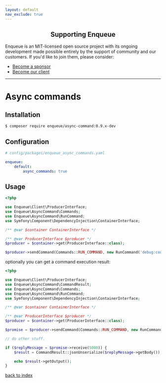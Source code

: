 ```yaml
---
layout: default
nav_exclude: true
---
```

<h2 align="center">Supporting Enqueue</h2>

Enqueue is an MIT-licensed open source project with its ongoing development made possible entirely by the support of community and our customers. If you'd like to join them, please consider:

- [Become a sponsor](https://www.patreon.com/makasim)
- [Become our client](http://forma-pro.com/)

---

# Async commands

## Installation

```bash
$ composer require enqueue/async-command:0.9.x-dev
```

## Configuration

```yaml
# config/packages/enqueue_async_commands.yaml

enqueue:
    default:
        async_commands: true
```

## Usage

```php
<?php

use Enqueue\Client\ProducerInterface;
use Enqueue\AsyncCommand\Commands;
use Enqueue\AsyncCommand\RunCommand;
use Symfony\Component\DependencyInjection\ContainerInterface;

/** @var $container ContainerInterface */

/** @var ProducerInterface $producer */
$producer = $container->get(ProducerInterface::class);

$producer->sendCommand(Commands::RUN_COMMAND, new RunCommand('debug:container'));
```

optionally you can get a command execution result:

```php
<?php

use Enqueue\Client\ProducerInterface;
use Enqueue\AsyncCommand\CommandResult;
use Enqueue\AsyncCommand\Commands;
use Enqueue\AsyncCommand\RunCommand;
use Symfony\Component\DependencyInjection\ContainerInterface;

/** @var $container ContainerInterface */

/** @var ProducerInterface $producer */
$producer = $container->get(ProducerInterface::class);

$promise = $producer->sendCommand(Commands::RUN_COMMAND, new RunCommand('debug:container'), true);

// do other stuff.

if ($replyMessage = $promise->receive(5000)) {
    $result = CommandResult::jsonUnserialize($replyMessage->getBody());

    echo $result->getOutput();
}
```

[back to index](../index.md)
